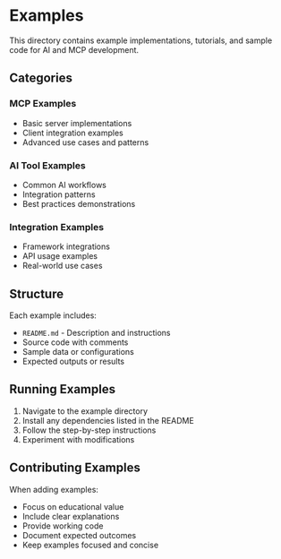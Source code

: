 # Examples

This directory contains example implementations, tutorials, and sample code for AI and MCP development.

## Categories

### MCP Examples
- Basic server implementations
- Client integration examples
- Advanced use cases and patterns

### AI Tool Examples
- Common AI workflows
- Integration patterns
- Best practices demonstrations

### Integration Examples
- Framework integrations
- API usage examples
- Real-world use cases

## Structure

Each example includes:
- `README.md` - Description and instructions
- Source code with comments
- Sample data or configurations
- Expected outputs or results

## Running Examples

1. Navigate to the example directory
2. Install any dependencies listed in the README
3. Follow the step-by-step instructions
4. Experiment with modifications

## Contributing Examples

When adding examples:
- Focus on educational value
- Include clear explanations
- Provide working code
- Document expected outcomes
- Keep examples focused and concise